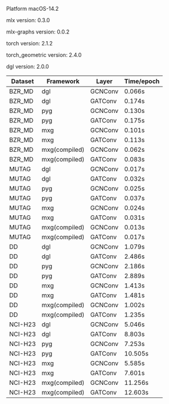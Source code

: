 Platform macOS-14.2

mlx version: 0.3.0

mlx-graphs version: 0.0.2

torch version: 2.1.2

torch_geometric version: 2.4.0

dgl version: 2.0.0

| Dataset | Framework | Layer | Time/epoch |
| --- | --- | --- | --- |
| BZR_MD | dgl | GCNConv | 0.066s |
| BZR_MD | dgl | GATConv | 0.174s |
| BZR_MD | pyg | GCNConv | 0.130s |
| BZR_MD | pyg | GATConv | 0.175s |
| BZR_MD | mxg | GCNConv | 0.101s |
| BZR_MD | mxg | GATConv | 0.113s |
| BZR_MD | mxg(compiled) | GCNConv | 0.062s |
| BZR_MD | mxg(compiled) | GATConv | 0.083s |
| MUTAG | dgl | GCNConv | 0.017s |
| MUTAG | dgl | GATConv | 0.032s |
| MUTAG | pyg | GCNConv | 0.025s |
| MUTAG | pyg | GATConv | 0.037s |
| MUTAG | mxg | GCNConv | 0.024s |
| MUTAG | mxg | GATConv | 0.031s |
| MUTAG | mxg(compiled) | GCNConv | 0.013s |
| MUTAG | mxg(compiled) | GATConv | 0.017s |
| DD | dgl | GCNConv | 1.079s |
| DD | dgl | GATConv | 2.486s |
| DD | pyg | GCNConv | 2.186s |
| DD | pyg | GATConv | 2.889s |
| DD | mxg | GCNConv | 1.413s |
| DD | mxg | GATConv | 1.481s |
| DD | mxg(compiled) | GCNConv | 1.002s |
| DD | mxg(compiled) | GATConv | 1.235s |
| NCI-H23 | dgl | GCNConv | 5.046s |
| NCI-H23 | dgl | GATConv | 8.803s |
| NCI-H23 | pyg | GCNConv | 7.253s |
| NCI-H23 | pyg | GATConv | 10.505s |
| NCI-H23 | mxg | GCNConv | 5.585s |
| NCI-H23 | mxg | GATConv | 7.601s |
| NCI-H23 | mxg(compiled) | GCNConv | 11.256s |
| NCI-H23 | mxg(compiled) | GATConv | 12.603s |
